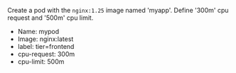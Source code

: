 Create a pod with the `nginx:1.25` image named 'myapp'. Define '300m' cpu request and '500m' cpu limit.

- Name: mypod
- Image: nginx:latest
- label: tier=frontend
- cpu-request: 300m
- cpu-limit: 500m
